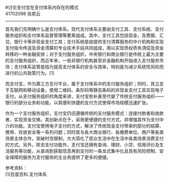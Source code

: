 #讨论支付宝在支付体系内存在的模式  
41702098 张若云

----------


首先我们先明确什么是支付体系。现代支付体系主要由支付工具、支付系统、支付服务组织和支付体系监督管理等要素组成。其中，支付工具包括现金，及票据、汇兑、银行卡等非现金支付工具；支付系统是由提供支付清算服务的中介机构和实现支付指令传送及资金清算的专业技术手段共同组成，用以实现债权债务清偿及资金转移的一种金融安排；对于支付服务组织，中央银行和商业银行是传统上最为主要的支付服务组织，而近年来，一些非银行机构甚至非金融机构开始进入支付服务市场；支付体系监管是指为提高支付体系的安全与效率，特别是为减少系统性风险而进行的公共政策行为。[1]

而支付宝，作为第三方支付平台，属于支付体系中的支付服务组织；同时，其立足于互联网和移动设备，使用二维码、条形码等静态条码的非现金支付工具实现电子支付。从支付服务组织的角度来讲，支付宝弥补甚至代替了传统支付服务组织——银行的部分业务和功能，以其便利快捷的支付方式使得市场规模迅速扩张。  

作为一个支付服务组织，支付宝仍旧遵循传统的支付服务模式：连接付款者和收款者，实现资金交换。其创新点在于，采用更便捷的支付方式，并增强其作为支付中介的功能。支付宝使用电子支付的方式，解决了传统现金支付带来的部分的结算、携带、存放安全等一系列问题；同时其与各大商业银行、各缴费单位、商户等各类场景主体合作，突破时空限制，大大简化了民众生活中在生活中各类场景消费支付的方式。另外，除去支付功能外，支付宝还拥有查询、理财、小贷、信用评价及生活服务等功能，从查询到获取信息再到支付的一条龙式集中化且具有风险控制、安全保障的服务为支付服务的主业务提供了更多的便捷。


参考资料：  
[1]百度百科.支付体系